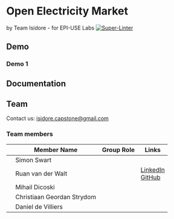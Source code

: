 # Open Electricity Market
by Team Isidore - for EPI-USE Labs
[![Super-Linter](https://github.com/COS301-SE-2024/Open-Electricity-Market/actions/workflows/linter.yml/badge.svg)](https://github.com/marketplace/actions/super-linter)
## Demo

### Demo 1

## Documentation

## Team
Contact us: [isidore.capstone@gmail.com](mailto:isidore.capstone@gmail.com)

### Team members

|     | Member Name                | Group Role | Links                                                                                                      |
| --- | -------------------------- | ---------- | ---------------------------------------------------------------------------------------------------------- |
|     | Simon Swart                |            |                                                                                                            |
|     | Ruan van der Walt          |            | [LinkedIn](www.linkedin.com/in/ruan-van-der-walt-22a921177)<br>[GitHub](https://github.com/RuanvanderWalt) |
|     | Mihail Dicoski             |            |                                                                                                            |
|     | Christiaan Geordan Strydom |            |                                                                                                            |
|     | Daniel de Villiers         |            |                                                                                                            |
